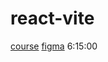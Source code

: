 # react-vite

[course](https://www.youtube.com/watch?v=x4rFhThSX04)
[figma](https://www.figma.com/design/73iyU720zWmrWgJsok5tYE/Chef-Claude?node-id=0-1&p=f&t=z5Yi0jXf9i8iheaq-0)
6:15:00